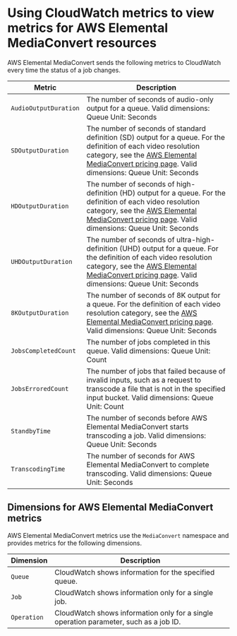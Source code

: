 # Using CloudWatch metrics to view metrics for AWS Elemental MediaConvert resources<a name="MediaConvert-metrics"></a>

AWS Elemental MediaConvert sends the following metrics to CloudWatch every time the status of a job changes\.


| Metric | Description | 
| --- | --- | 
|  `AudioOutputDuration`  |  The number of seconds of audio\-only output for a queue\. Valid dimensions: Queue Unit: Seconds   | 
|  `SDOutputDuration`  |  The number of seconds of standard definition \(SD\) output for a queue\. For the definition of each video resolution category, see the [AWS Elemental MediaConvert pricing page](https://aws.amazon.com/mediaconvert/pricing)\. Valid dimensions: Queue Unit: Seconds  | 
|  `HDOutputDuration`  |  The number of seconds of high\-definition \(HD\) output for a queue\. For the definition of each video resolution category, see the [AWS Elemental MediaConvert pricing page](https://aws.amazon.com/mediaconvert/pricing)\. Valid dimensions: Queue Unit: Seconds  | 
|  `UHDOutputDuration`  |  The number of seconds of ultra\-high\-definition \(UHD\) output for a queue\. For the definition of each video resolution category, see the [AWS Elemental MediaConvert pricing page](https://aws.amazon.com/mediaconvert/pricing)\. Valid dimensions: Queue Unit: Seconds   | 
|  `8KOutputDuration`  |  The number of seconds of 8K output for a queue\. For the definition of each video resolution category, see the [AWS Elemental MediaConvert pricing page](https://aws.amazon.com/mediaconvert/pricing)\. Valid dimensions: Queue Unit: Seconds   | 
|  `JobsCompletedCount`  |  The number of jobs completed in this queue\. Valid dimensions: Queue Unit: Count   | 
|  `JobsErroredCount`  |  The number of jobs that failed because of invalid inputs, such as a request to transcode a file that is not in the specified input bucket\. Valid dimensions: Queue Unit: Count   | 
|  `StandbyTime`  |  The number of seconds before AWS Elemental MediaConvert starts transcoding a job\. Valid dimensions: Queue Unit: Seconds   | 
|  `TranscodingTime`  |  The number of seconds for AWS Elemental MediaConvert to complete transcoding\.  Valid dimensions: Queue  Unit: Seconds   | 

## Dimensions for AWS Elemental MediaConvert metrics<a name="mediaconvert-metricdimensions"></a>

AWS Elemental MediaConvert metrics use the `MediaConvert` namespace and provides metrics for the following dimensions\.


| Dimension | Description | 
| --- | --- | 
|  `Queue`  |   CloudWatch shows information for the specified queue\.  | 
|  `Job`  |  CloudWatch shows information only for a single job\.  | 
|  `Operation`  |  CloudWatch shows information only for a single operation parameter, such as a job ID\.  | 